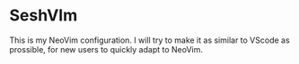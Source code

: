 # SeshVIm
This is my NeoVim configuration. I will try to make it as similar to VScode as prossible, for new users to quickly adapt to NeoVim.
